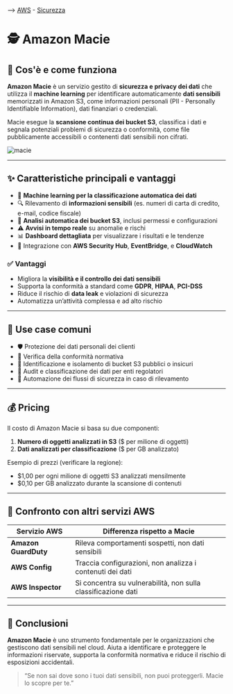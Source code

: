 --> [AWS](00-Intro/AWS.md)  -  [Sicurezza](09-Sicurezza-Compliance-Governance/Sicurezza-Compliance-Governance.md)
# 🕵️ Amazon Macie

## 📘 Cos'è e come funziona

**Amazon Macie** è un servizio gestito di **sicurezza e privacy dei dati** che utilizza il **machine learning** per identificare automaticamente **dati sensibili** memorizzati in Amazon S3, come informazioni personali (PII - Personally Identifiable Information), dati finanziari o credenziali.

Macie esegue la **scansione continua dei bucket S3**, classifica i dati e segnala potenziali problemi di sicurezza o conformità, come file pubblicamente accessibili o contenenti dati sensibili non cifrati.

![macie](macie.png)

---

## ✨ Caratteristiche principali e vantaggi

- 🧠 **Machine learning per la classificazione automatica dei dati**
- 🔍 Rilevamento di **informazioni sensibili** (es. numeri di carta di credito, e-mail, codice fiscale)
- 📁 **Analisi automatica dei bucket S3**, inclusi permessi e configurazioni
- ⚠️ **Avvisi in tempo reale** su anomalie e rischi
- 📊 **Dashboard dettagliata** per visualizzare i risultati e le tendenze
- 🔄 Integrazione con **AWS Security Hub**, **EventBridge**, e **CloudWatch**

### ✅ Vantaggi

- Migliora la **visibilità e il controllo dei dati sensibili**
- Supporta la conformità a standard come **GDPR**, **HIPAA**, **PCI-DSS**
- Riduce il rischio di **data leak** e violazioni di sicurezza
- Automatizza un’attività complessa e ad alto rischio

---

## 🚀 Use case comuni

- 🛡️ Protezione dei dati personali dei clienti
- 🔐 Verifica della conformità normativa
- 📂 Identificazione e isolamento di bucket S3 pubblici o insicuri
- 🧾 Audit e classificazione dei dati per enti regolatori
- 🔄 Automazione dei flussi di sicurezza in caso di rilevamento

---

## 💰 Pricing

Il costo di Amazon Macie si basa su due componenti:

1. **Numero di oggetti analizzati in S3** ($ per milione di oggetti)
2. **Dati analizzati per classificazione** ($ per GB analizzato)

Esempio di prezzi (verificare la regione):
- $1,00 per ogni milione di oggetti S3 analizzati mensilmente
- $0,10 per GB analizzato durante la scansione di contenuti


---

## 🔄 Confronto con altri servizi AWS

| Servizio AWS        | Differenza rispetto a Macie                                  |
|---------------------|--------------------------------------------------------------|
| **Amazon GuardDuty**| Rileva comportamenti sospetti, non dati sensibili           |
| **AWS Config**      | Traccia configurazioni, non analizza i contenuti dei dati    |
| **AWS Inspector**   | Si concentra su vulnerabilità, non sulla classificazione dati|

---

## 📌 Conclusioni

**Amazon Macie** è uno strumento fondamentale per le organizzazioni che gestiscono dati sensibili nel cloud. Aiuta a identificare e proteggere le informazioni riservate, supporta la conformità normativa e riduce il rischio di esposizioni accidentali.

> “Se non sai dove sono i tuoi dati sensibili, non puoi proteggerli. Macie lo scopre per te.”

